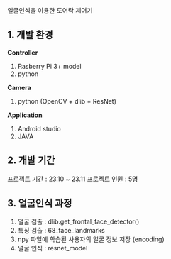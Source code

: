 얼굴인식을 이용한 도어락 제어기
 

## 1. 개발 환경
**Controller**
1. Rasberry Pi 3+ model
2. python
 
**Camera**
 1. python (OpenCV + dlib + ResNet)
 
**Application**
 1. Android studio
 2. JAVA
 
 
## 2. 개발 기간
 프로젝트 기간 : 23.10 ~ 23.11
 프로젝트 인원 : 5명
 
 
## 3. 얼굴인식 과정

1. 얼굴 검출 : dlib.get_frontal_face_detector()
2. 특징 검출 : 68_face_landmarks
3. npy 파일에 학습된 사용자의 얼굴 정보 저장 (encoding)
4. 얼굴 인식 : resnet_model 

